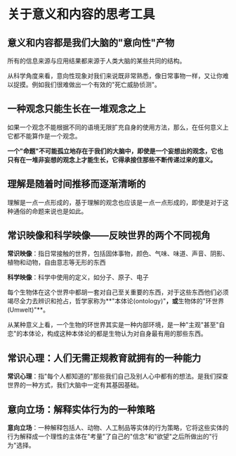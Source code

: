 # 关于意义和内容的思考工具

## 意义和内容都是我们大脑的"意向性"产物

所有的信息来源与应用结果都来源于人类大脑的某些共同的结构。

从科学角度来看，意向性现象对我们来说既非常熟悉，像日常事物一样，又让你难以捉摸。例如我们很难做出一个有效的"死亡威胁侦测"。

## 一种观念只能生长在一堆观念之上

如果一个观念不能根据不同的语境无限扩充自身的使用方法，那么，在任何意义上它都不能算作是一个观念。

**一个"命题"不可能孤立地存在于我们的大脑中，即使是一个妄想出的观念，它也只有在一堆非妄想的观念上才能生长，它得承接住那些不断传递过来的意义。**

## 理解是随着时间推移而逐渐清晰的

理解是一点一点形成的，基于理解的观念也应该是一点一点形成的，即使是对于这种通俗的命题来说也是如此。

## 常识映像和科学映像——反映世界的两个不同视角

**常识映像**：指日常接触的世界，包括固体事物，颜色、气味、味道、声音、阴影、植物和动物，自由意志等无形的东西

**科学映像**：科学中使用的定义，如分子、原子、电子

每个生物体在这个世界中都胡一套对自己至关重要的东西，对于这些东西他们必须竭尽全力去辨识和抢占，哲学家称为**"本体论(ontology)"**，或**生物体的"环世界(Umwelt)"**。

从某种意义上看，一个生物的环世界其实是一种内部环境，是一种"主观"甚至"自恋"的本体论，构成这种本体论的都是生物认为对自身最有用的那些东西。

## 常识心理：人们无需正规教育就拥有的一种能力

**常识心理**：指"每个人都知道的"那些我们自己及别人心中都有的想法。是我们探查世界的一种方式，我们大脑中一定有其基因基础。

## 意向立场：解释实体行为的一种策略

**意向立场**：一种解释包括人、动物、人工制品等实体的行为策略，它将这些实体的行为解释成一个理性的主体在"考量"了自己的"信念"和"欲望"之后所做出的"行为"选择。




